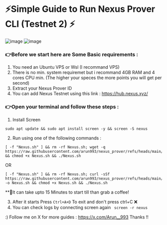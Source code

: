 # ⚡️Simple Guide to Run Nexus Prover CLI (Testnet 2)  ⚡️
![image](https://github.com/user-attachments/assets/fc040f56-bf85-47a1-b70c-fb7a76ca9664)
![image](https://github.com/user-attachments/assets/f7371393-3f3f-4550-a4cf-2a77b6da1ece)


### 👉Before we start here are Some Basic requirements : 
1. You need an Ubuntu VPS or Wsl (I recommand VPS)
2. There is no min. system requiremet but i recommand 4GB RAM and 4 cores CPU min. (The higher your speces the more points you will get per second)
3. Extract your Nexus Prover ID
4. You can add Nexus Testnet using this link : https://hub.nexus.xyz/

### 👉Open your terminal and follow these steps : 
1. Install Screen 
```
sudo apt update && sudo apt install screen -y && screen -S nexus
```
2. Run using one of the following commands :
```
[ -f "Nexus.sh" ] && rm -rf Nexus.sh; wget -q https://raw.githubusercontent.com/arun993/nexus_prover/refs/heads/main/Nexus.sh && chmod +x Nexus.sh && ./Nexus.sh

```
 OR           
```
[ -f "Nexus.sh" ] && rm -rf Nexus.sh; curl -sSf https://raw.githubusercontent.com/arun993/nexus_prover/refs/heads/main/Nexus.sh -o Nexus.sh && chmod +x Nexus.sh && ./Nexus.sh
```
**🚨It can take upto 15 Minutes to start till than grab a coffee!

3. After it starts Press ```Ctrl+A+D``` To exit and don't press ctrl+C ❌
4. You can check logs by connecting screen again ``` screen -r nexus``` 

:) Follow me on X for more guides : https://x.com/Arun__993  Thanks !!

